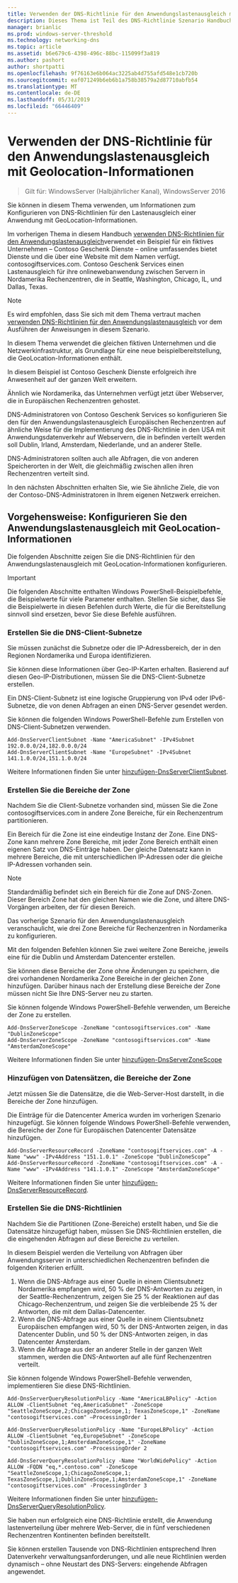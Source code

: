 ```yaml
---
title: Verwenden der DNS-Richtlinie für den Anwendungslastenausgleich mit Geolocation-Informationen
description: Dieses Thema ist Teil des DNS-Richtlinie Szenario Handbuch für Windows Server 2016
manager: brianlic
ms.prod: windows-server-threshold
ms.technology: networking-dns
ms.topic: article
ms.assetid: b6e679c6-4398-496c-88bc-115099f3a819
ms.author: pashort
author: shortpatti
ms.openlocfilehash: 9f76163e6b064ac3225ab4d755afd548e1cb720b
ms.sourcegitcommit: eaf071249b6eb6b1a758b38579a2d87710abfb54
ms.translationtype: MT
ms.contentlocale: de-DE
ms.lasthandoff: 05/31/2019
ms.locfileid: "66446409"
---
```

# <a name="use-dns-policy-for-application-load-balancing-with-geo-location-awareness"></a>Verwenden der DNS-Richtlinie für den Anwendungslastenausgleich mit Geolocation-Informationen

>Gilt für: WindowsServer (Halbjährlicher Kanal), WindowsServer 2016

Sie können in diesem Thema verwenden, um Informationen zum Konfigurieren von DNS-Richtlinien für den Lastenausgleich einer Anwendung mit GeoLocation-Informationen.

Im vorherigen Thema in diesem Handbuch [verwenden DNS-Richtlinien für den Anwendungslastenausgleich](https://technet.microsoft.com/windows-server-docs/networking/dns/deploy/app-lb)verwendet ein Beispiel für ein fiktives Unternehmen – Contoso Geschenk Dienste – online umfassendes bietet Dienste und die über eine Website mit dem Namen verfügt. contosogiftservices.com. Contoso Geschenk Services einen Lastenausgleich für ihre onlinewebanwendung zwischen Servern in Nordamerika Rechenzentren, die in Seattle, Washington, Chicago, IL, und Dallas, Texas.

>[!NOTE]
>Es wird empfohlen, dass Sie sich mit dem Thema vertraut machen [verwenden DNS-Richtlinien für den Anwendungslastenausgleich](https://technet.microsoft.com/windows-server-docs/networking/dns/deploy/app-lb) vor dem Ausführen der Anweisungen in diesem Szenario.

In diesem Thema verwendet die gleichen fiktiven Unternehmen und die Netzwerkinfrastruktur, als Grundlage für eine neue beispielbereitstellung, die GeoLocation-Informationen enthält.

In diesem Beispiel ist Contoso Geschenk Dienste erfolgreich ihre Anwesenheit auf der ganzen Welt erweitern.

Ähnlich wie Nordamerika, das Unternehmen verfügt jetzt über Webserver, die in Europäischen Rechenzentren gehostet.

DNS-Administratoren von Contoso Geschenk Services so konfigurieren Sie den für den Anwendungslastenausgleich Europäischen Rechenzentren auf ähnliche Weise für die Implementierung des DNS-Richtlinie in den USA mit Anwendungsdatenverkehr auf Webservern, die in befinden verteilt werden soll Dublin, Irland, Amsterdam, Niederlande, und an anderer Stelle.

DNS-Administratoren sollten auch alle Abfragen, die von anderen Speicherorten in der Welt, die gleichmäßig zwischen allen ihren Rechenzentren verteilt sind.

In den nächsten Abschnitten erhalten Sie, wie Sie ähnliche Ziele, die von der Contoso-DNS-Administratoren in Ihrem eigenen Netzwerk erreichen.

## <a name="how-to-configure-application-load-balancing-with-geo-location-awareness"></a>Vorgehensweise: Konfigurieren Sie den Anwendungslastenausgleich mit GeoLocation-Informationen

Die folgenden Abschnitte zeigen Sie die DNS-Richtlinien für den Anwendungslastenausgleich mit GeoLocation-Informationen konfigurieren.

>[!IMPORTANT]
>Die folgenden Abschnitte enthalten Windows PowerShell-Beispielbefehle, die Beispielwerte für viele Parameter enthalten. Stellen Sie sicher, dass Sie die Beispielwerte in diesen Befehlen durch Werte, die für die Bereitstellung sinnvoll sind ersetzen, bevor Sie diese Befehle ausführen.

### <a name="bkmk_clientsubnets"></a>Erstellen Sie die DNS-Client-Subnetze

Sie müssen zunächst die Subnetze oder die IP-Adressbereich, der in den Regionen Nordamerika und Europa identifizieren.

Sie können diese Informationen über Geo-IP-Karten erhalten. Basierend auf diesen Geo-IP-Distributionen, müssen Sie die DNS-Client-Subnetze erstellen.

Ein DNS-Client-Subnetz ist eine logische Gruppierung von IPv4 oder IPv6-Subnetze, die von denen Abfragen an einen DNS-Server gesendet werden.

Sie können die folgenden Windows PowerShell-Befehle zum Erstellen von DNS-Client-Subnetzen verwenden. 

    
    Add-DnsServerClientSubnet -Name "AmericaSubnet" -IPv4Subnet 192.0.0.0/24,182.0.0.0/24
    Add-DnsServerClientSubnet -Name "EuropeSubnet" -IPv4Subnet 141.1.0.0/24,151.1.0.0/24
    
Weitere Informationen finden Sie unter [hinzufügen-DnsServerClientSubnet](https://docs.microsoft.com/powershell/module/dnsserver/add-dnsserverclientsubnet?view=win10-ps).

### <a name="bkmk_zscopes2"></a>Erstellen Sie die Bereiche der Zone

Nachdem Sie die Client-Subnetze vorhanden sind, müssen Sie die Zone contosogiftservices.com in andere Zone Bereiche, für ein Rechenzentrum partitionieren.

Ein Bereich für die Zone ist eine eindeutige Instanz der Zone. Eine DNS-Zone kann mehrere Zone Bereiche, mit jeder Zone Bereich enthält einen eigenen Satz von DNS-Einträge haben. Der gleiche Datensatz kann in mehrere Bereiche, die mit unterschiedlichen IP-Adressen oder die gleiche IP-Adressen vorhanden sein.

>[!NOTE]
>Standardmäßig befindet sich ein Bereich für die Zone auf DNS-Zonen. Dieser Bereich Zone hat den gleichen Namen wie die Zone, und ältere DNS-Vorgängen arbeiten, der für diesen Bereich.

Das vorherige Szenario für den Anwendungslastenausgleich veranschaulicht, wie drei Zone Bereiche für Rechenzentren in Nordamerika zu konfigurieren.

Mit den folgenden Befehlen können Sie zwei weitere Zone Bereiche, jeweils eine für die Dublin und Amsterdam Datencenter erstellen. 

Sie können diese Bereiche der Zone ohne Änderungen zu speichern, die drei vorhandenen Nordamerika Zone Bereiche in der gleichen Zone hinzufügen. Darüber hinaus nach der Erstellung diese Bereiche der Zone müssen nicht Sie Ihre DNS-Server neu zu starten.

Sie können folgende Windows PowerShell-Befehle verwenden, um Bereiche der Zone zu erstellen.

    
    Add-DnsServerZoneScope -ZoneName "contosogiftservices.com" -Name "DublinZoneScope"
    Add-DnsServerZoneScope -ZoneName "contosogiftservices.com" -Name "AmsterdamZoneScope"
    

Weitere Informationen finden Sie unter [hinzufügen-DnsServerZoneScope](https://docs.microsoft.com/powershell/module/dnsserver/add-dnsserverzonescope?view=win10-ps)

### <a name="bkmk_records2"></a>Hinzufügen von Datensätzen, die Bereiche der Zone

Jetzt müssen Sie die Datensätze, die die Web-Server-Host darstellt, in die Bereiche der Zone hinzufügen.

Die Einträge für die Datencenter America wurden im vorherigen Szenario hinzugefügt. Sie können folgende Windows PowerShell-Befehle verwenden, die Bereiche der Zone für Europäischen Datencenter Datensätze hinzufügen.
 
    
    Add-DnsServerResourceRecord -ZoneName "contosogiftservices.com" -A -Name "www" -IPv4Address "151.1.0.1" -ZoneScope "DublinZoneScope”
    Add-DnsServerResourceRecord -ZoneName "contosogiftservices.com" -A -Name "www" -IPv4Address "141.1.0.1" -ZoneScope "AmsterdamZoneScope"
    

Weitere Informationen finden Sie unter [hinzufügen-DnsServerResourceRecord](https://docs.microsoft.com/powershell/module/dnsserver/add-dnsserverresourcerecord?view=win10-ps).

### <a name="bkmk_policies2"></a>Erstellen Sie die DNS-Richtlinien

Nachdem Sie die Partitionen (Zone-Bereiche) erstellt haben, und Sie die Datensätze hinzugefügt haben, müssen Sie DNS-Richtlinien erstellen, die die eingehenden Abfragen auf diese Bereiche zu verteilen.

In diesem Beispiel werden die Verteilung von Abfragen über Anwendungsserver in unterschiedlichen Rechenzentren befinden die folgenden Kriterien erfüllt.

1. Wenn die DNS-Abfrage aus einer Quelle in einem Clientsubnetz Nordamerika empfangen wird, 50 % der DNS-Antworten zu zeigen, in der Seattle-Rechenzentrum, zeigen Sie 25 % der Reaktionen auf das Chicago-Rechenzentrum, und zeigen Sie die verbleibende 25 % der Antworten, die mit dem Dallas-Datencenter.
2. Wenn die DNS-Abfrage aus einer Quelle in einem Clientsubnetz Europäischen empfangen wird, 50 % der DNS-Antworten zeigen, in das Datencenter Dublin, und 50 % der DNS-Antworten zeigen, in das Datencenter Amsterdam.
3. Wenn die Abfrage aus der an anderer Stelle in der ganzen Welt stammen, werden die DNS-Antworten auf alle fünf Rechenzentren verteilt.

Sie können folgende Windows PowerShell-Befehle verwenden, implementieren Sie diese DNS-Richtlinien.

    
    Add-DnsServerQueryResolutionPolicy -Name "AmericaLBPolicy" -Action ALLOW -ClientSubnet "eq,AmericaSubnet" -ZoneScope "SeattleZoneScope,2;ChicagoZoneScope,1; TexasZoneScope,1" -ZoneName "contosogiftservices.com" –ProcessingOrder 1
    
    Add-DnsServerQueryResolutionPolicy -Name "EuropeLBPolicy" -Action ALLOW -ClientSubnet "eq,EuropeSubnet" -ZoneScope "DublinZoneScope,1;AmsterdamZoneScope,1" -ZoneName "contosogiftservices.com" -ProcessingOrder 2
    
    Add-DnsServerQueryResolutionPolicy -Name "WorldWidePolicy" -Action ALLOW -FQDN "eq,*.contoso.com" -ZoneScope "SeattleZoneScope,1;ChicagoZoneScope,1; TexasZoneScope,1;DublinZoneScope,1;AmsterdamZoneScope,1" -ZoneName "contosogiftservices.com" -ProcessingOrder 3
    
    

Weitere Informationen finden Sie unter [hinzufügen-DnsServerQueryResolutionPolicy](https://docs.microsoft.com/powershell/module/dnsserver/add-dnsserverqueryresolutionpolicy?view=win10-ps).

Sie haben nun erfolgreich eine DNS-Richtlinie erstellt, die Anwendung lastenverteilung über mehrere Web-Server, die in fünf verschiedenen Rechenzentren Kontinenten befinden bereitstellt.

Sie können erstellen Tausende von DNS-Richtlinien entsprechend Ihren Datenverkehr verwaltungsanforderungen, und alle neue Richtlinien werden dynamisch – ohne Neustart des DNS-Servers: eingehende Abfragen angewendet.
